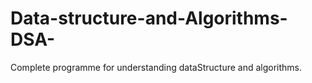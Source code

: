 # Data-structure-and-Algorithms-DSA-
Complete programme for understanding dataStructure and algorithms.

